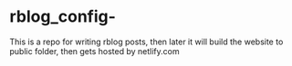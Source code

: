 # rblog_config-
This is a repo for writing rblog posts, then later it will build the website to public folder, then gets hosted by netlify.com
